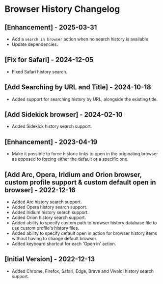 # Browser History Changelog

## [Enhancement] - 2025-03-31

- Add a `search in browser` action when no search history is available.
- Update dependencies.

## [Fix for Safari] - 2024-12-05

- Fixed Safari history search.

## [Add Searching by URL and Title] - 2024-10-18

- Added support for searching history by URL, alongside the existing title.

## [Add Sidekick browser] - 2024-02-10

- Added Sidekick history search support.

## [Enhancement] - 2023-04-19

- Make it possible to force historic links to open in the originating browser as opposed to forcing either the default or a specific one.

## [Add Arc, Opera, Iridium and Orion browser, custom profile support & custom default open in browser] - 2022-12-16

- Added Arc history search support.
- Added Opera history search support.
- Added Iridium history search support.
- Added Orion history search support.
- Added ability to specify custom path to browser history database file to use custom profile's history files.
- Added ability to specify default open in action for browser history items without having to change default browser.
- Added keyboard shortcut for each 'Open in' action.

## [Initial Version] - 2022-12-13

- Added Chrome, Firefox, Safari, Edge, Brave and Vivaldi history search support.
